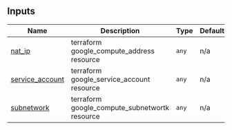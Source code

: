 <!-- BEGIN_TF_DOCS -->


## Inputs

| Name | Description | Type | Default | Required |
|------|-------------|------|---------|:--------:|
| <a name="input_nat_ip"></a> [nat\_ip](#input\_nat\_ip) | terraform google\_compute\_address resource | `any` | n/a | yes |
| <a name="input_service_account"></a> [service\_account](#input\_service\_account) | terraform google\_service\_account resource | `any` | n/a | yes |
| <a name="input_subnetwork"></a> [subnetwork](#input\_subnetwork) | terraform google\_compute\_subnetwortk resource | `any` | n/a | yes |
<!-- END_TF_DOCS -->